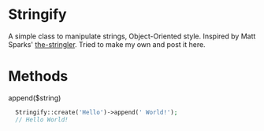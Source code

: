 # Stringify
A simple class to manipulate strings, Object-Oriented style. Inspired by Matt Sparks' <a href="https://github.com/mattsparks/the-stringler">the-stringler</a>. Tried to make my own and post it here.

# Methods
append($string)
```php
  Stringify::create('Hello')->append(' World!');
  // Hello World!
```

